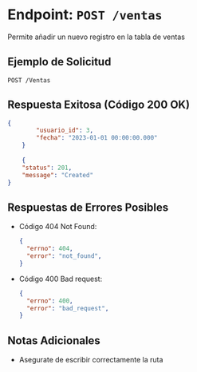 # Endpoint: `POST /ventas`

Permite añadir un nuevo registro en la tabla de ventas
## Ejemplo de Solicitud
```http
POST /Ventas
```

## Respuesta Exitosa (Código 200 OK)
```json
{
        "usuario_id": 3,
        "fecha": "2023-01-01 00:00:00.000"
    }
    
    {
    "status": 201,
    "message": "Created"
}
```

## Respuestas de Errores Posibles
- Código 404 Not Found:

  ```json
  {
    "errno": 404,
    "error": "not_found",
  }
  ```

- Código 400 Bad request:
  ```json
  {
    "errno": 400,
    "error": "bad_request",
  }
  ``` 

## Notas Adicionales

- Asegurate de escribir correctamente la ruta